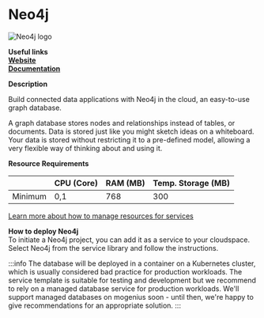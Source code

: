 ﻿# Neo4j

![Neo4j logo](https://api.mogenius.com/file/id/4c86b3be-5a63-4dea-99eb-7787834defe4) 

**Useful links**  
**[Website](https://neo4j.com/)**  
**[Documentation](https://neo4j.com/resources//)**  

**Description**

Build connected data applications with Neo4j in the cloud, an easy-to-use graph database.

A graph database stores nodes and relationships instead of tables, or documents. Data is stored just like you might sketch ideas on a whiteboard. Your data is stored without restricting it to a pre-defined model, allowing a very flexible way of thinking about and using it.

**Resource Requirements**

||CPU (Core)|RAM (MB)  |Temp. Storage (MB)|
|--|--|--|--|
| Minimum | 0,1 |768| 300

[Learn more about how to manage resources for services](./../../development/resources.md)

**How to deploy Neo4j**  
To initiate a Neo4j project, you can add it as a service to your cloudspace. Select Neo4j from the service library and follow the instructions.  


:::info
The database will be deployed in a container on a Kubernetes cluster, which is usually considered bad practice for production workloads. The service template is suitable for testing and development but we recommend to rely on a managed database service for production workloads. We'll support managed databases on mogenius soon - until then, we're happy to give recommendations for an appropriate solution.
:::
